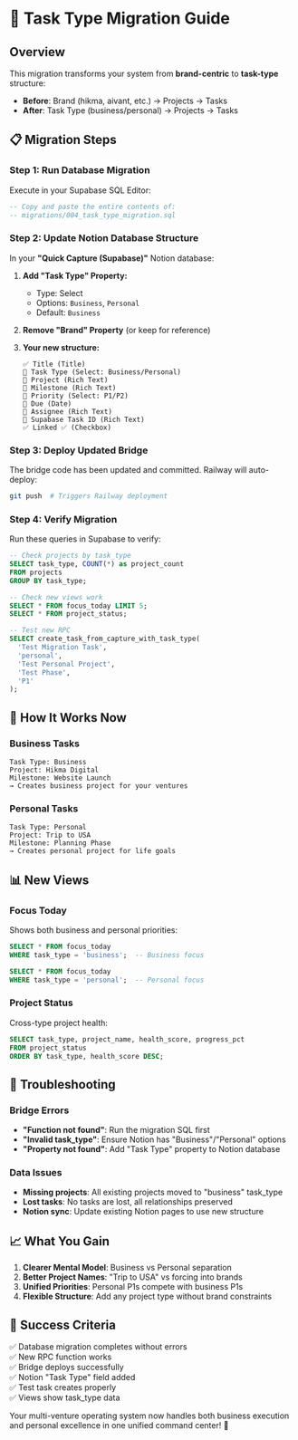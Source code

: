 # 🔄 Task Type Migration Guide

## Overview
This migration transforms your system from **brand-centric** to **task-type** structure:
- **Before**: Brand (hikma, aivant, etc.) → Projects → Tasks
- **After**: Task Type (business/personal) → Projects → Tasks

## 📋 Migration Steps

### Step 1: Run Database Migration
Execute in your Supabase SQL Editor:
```sql
-- Copy and paste the entire contents of:
-- migrations/004_task_type_migration.sql
```

### Step 2: Update Notion Database Structure
In your **"Quick Capture (Supabase)"** Notion database:

1. **Add "Task Type" Property:**
   - Type: Select
   - Options: `Business`, `Personal`
   - Default: `Business`

2. **Remove "Brand" Property** (or keep for reference)

3. **Your new structure:**
   ```
   ✅ Title (Title)
   🔄 Task Type (Select: Business/Personal) 
   📁 Project (Rich Text)
   🎯 Milestone (Rich Text)
   🔴 Priority (Select: P1/P2)
   📅 Due (Date)
   👤 Assignee (Rich Text)
   🔗 Supabase Task ID (Rich Text)
   ✅ Linked ✅ (Checkbox)
   ```

### Step 3: Deploy Updated Bridge
The bridge code has been updated and committed. Railway will auto-deploy:

```bash
git push  # Triggers Railway deployment
```

### Step 4: Verify Migration
Run these queries in Supabase to verify:

```sql
-- Check projects by task_type
SELECT task_type, COUNT(*) as project_count 
FROM projects 
GROUP BY task_type;

-- Check new views work
SELECT * FROM focus_today LIMIT 5;
SELECT * FROM project_status;

-- Test new RPC
SELECT create_task_from_capture_with_task_type(
  'Test Migration Task',
  'personal',
  'Test Personal Project',
  'Test Phase',
  'P1'
);
```

## 🎯 How It Works Now

### Business Tasks
```
Task Type: Business
Project: Hikma Digital
Milestone: Website Launch
→ Creates business project for your ventures
```

### Personal Tasks  
```
Task Type: Personal
Project: Trip to USA
Milestone: Planning Phase
→ Creates personal project for life goals
```

## 📊 New Views

### Focus Today
Shows both business and personal priorities:
```sql
SELECT * FROM focus_today 
WHERE task_type = 'business';  -- Business focus

SELECT * FROM focus_today 
WHERE task_type = 'personal';  -- Personal focus
```

### Project Status
Cross-type project health:
```sql
SELECT task_type, project_name, health_score, progress_pct
FROM project_status
ORDER BY task_type, health_score DESC;
```

## 🔧 Troubleshooting

### Bridge Errors
- **"Function not found"**: Run the migration SQL first
- **"Invalid task_type"**: Ensure Notion has "Business"/"Personal" options
- **"Property not found"**: Add "Task Type" property to Notion database

### Data Issues
- **Missing projects**: All existing projects moved to "business" task_type
- **Lost tasks**: No tasks are lost, all relationships preserved
- **Notion sync**: Update existing Notion pages to use new structure

## 📈 What You Gain

1. **Clearer Mental Model**: Business vs Personal separation
2. **Better Project Names**: "Trip to USA" vs forcing into brands
3. **Unified Priorities**: Personal P1s compete with business P1s
4. **Flexible Structure**: Add any project type without brand constraints

## 🎉 Success Criteria

✅ Database migration completes without errors  
✅ New RPC function works  
✅ Bridge deploys successfully  
✅ Notion "Task Type" field added  
✅ Test task creates properly  
✅ Views show task_type data  

Your multi-venture operating system now handles both business execution and personal excellence in one unified command center! 🚀